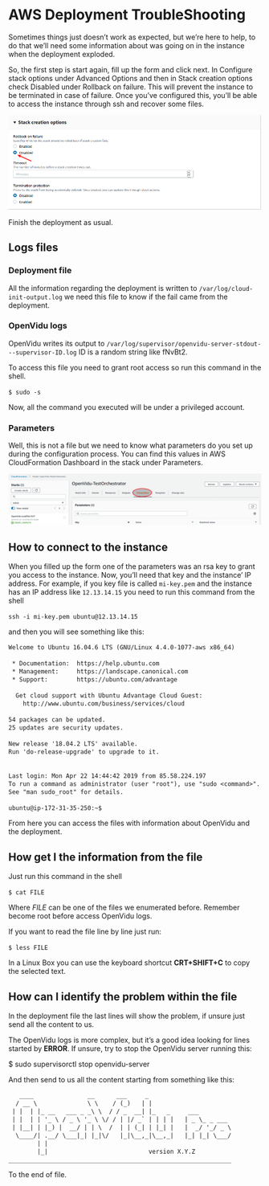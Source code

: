 # AWS Deployment TroubleShooting

Sometimes things just doesn’t work as expected, but we’re here to help, to do that we’ll need some information about was going on in the instance when the deployment exploded.

So, the first step is start again, fill up the form and click next. In Configure stack options under Advanced Options and then in Stack creation options check Disabled under Rollback on failure. This will prevent the instance to be terminated in case of failure. 
Once you’ve configured this, you’ll be able to access the instance through ssh and recover some files.

![](RollbackDisable.png)

Finish the deployment as usual.

## Logs files

### Deployment file

All the information regarding the deployment is written to `/var/log/cloud-init-output.log` we need this file to know if the fail came from the deployment.

### OpenVidu logs

OpenVidu writes its output to `/var/log/supervisor/openvidu-server-stdout---supervisor-ID.log` ID is a random string like fNvBt2.

To access this file you need to grant root access so run this command in the shell.

`$ sudo -s`

Now, all the command you executed will be under a privileged account. 

### Parameters

Well, this is not a file but we need to know what parameters do you set up during the configuration process. You can find this values in AWS CloudFormation Dashboard in the stack under Parameters.

![](CFParameters.png)

## How to connect to the instance

When you filled up the form one of the parameters was an rsa key to grant you access to the instance. Now, you’ll need that key and the instance’ IP address. For example, if you key file is called `mi-key.pem` and the instance has an IP address like `12.13.14.15` you need to run this command from the shell

`ssh -i mi-key.pem ubuntu@12.13.14.15`

and then you will see something like this:

```
Welcome to Ubuntu 16.04.6 LTS (GNU/Linux 4.4.0-1077-aws x86_64)

 * Documentation:  https://help.ubuntu.com
 * Management:     https://landscape.canonical.com
 * Support:        https://ubuntu.com/advantage

  Get cloud support with Ubuntu Advantage Cloud Guest:
    http://www.ubuntu.com/business/services/cloud

54 packages can be updated.
25 updates are security updates.

New release '18.04.2 LTS' available.
Run 'do-release-upgrade' to upgrade to it.


Last login: Mon Apr 22 14:44:42 2019 from 85.58.224.197
To run a command as administrator (user "root"), use "sudo <command>".
See "man sudo_root" for details.

ubuntu@ip-172-31-35-250:~$
```

From here you can access the files with information about OpenVidu and the deployment.

## How get I the information from the file

Just run this command in the shell

`$ cat FILE`

Where _FILE_ can be one of the files we enumerated before. Remember become root before access OpenVidu logs.

If you want to read the file line by line just run:

`$ less FILE`

In a Linux Box you can use the keyboard shortcut **CRT+SHIFT+C** to copy the selected text.

## How can I identify the problem within the file

In the deployment file the last lines will show the problem, if unsure just send all the content to us.

The OpenVidu logs is more complex, but it’s a good idea looking for lines started by **ERROR**. If unsure, try to stop the OpenVidu server running this:

$ sudo supervisorctl stop openvidu-server

And then send to us all the content starting from something like this:

```
   ____               __      ___     _       
  / __ \              \ \    / (_)   | |      
 | |  | |_ __   ___ _ _\ \  / / _  __| |_   _     ___         
 | |  | | '_ \ / _ \ '_ \ \/ / | |/ _` | | | |   | _ \_ _ ___
 | |__| | |_) |  __/ | | \  /  | | (_| | |_| |   |  _/ '_/ _ \
  \____/| .__/ \___|_| |_|\/   |_|\__,_|\__,_|   |_| |_| \___/
        | |              
        |_|                            version X.Y.Z   
______________________________________________________________
```

To the end of file.
